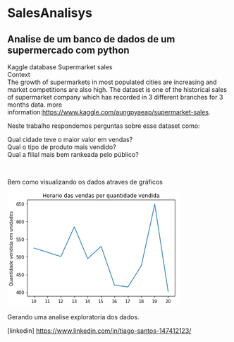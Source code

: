 # SalesAnalisys

## Analise de um banco de dados de um supermercado com python

Kaggle database Supermarket sales<br />
Context<br />
The growth of supermarkets in most populated cities are increasing and market competitions are also high. The dataset is one of the historical sales of supermarket company which has recorded in 3 different branches for 3 months data.
more information:https://www.kaggle.com/aungpyaeap/supermarket-sales. <br />

Neste trabalho respondemos perguntas sobre esse dataset como:

Qual cidade teve o maior valor em vendas? <br />
Qual o tipo de produto mais vendido? <br/>
Qual a filial mais bem rankeada pelo público?<br/>

<br/>

Bem como visualizando os dados atraves de gráficos <br/>

![alt text](https://github.com/TiagoSF/SalesAnalisys/blob/main/data/image_1.png?raw=true)

Gerando uma analise exploratoria dos dados. <br/>

[linkedin] https://www.linkedin.com/in/tiago-santos-147412123/



